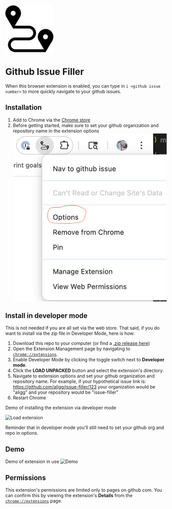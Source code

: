 <img src="icons/travel.png" alt="formfiller" width="150"/>

# Github Issue Filler

When this browser extension is enabled, you can type in `i <github issue number>` to more quickly navigate to your github issues.

## Installation
1. Add to Chrome via the [Chrome store](https://chromewebstore.google.com/detail/nav-to-github-issue/hkechgoganegnlfecefldlbinjmhhhni?authuser=0&hl=en&pli=1)
1. Before getting started, make sure to set your github organization and repository name in the extension options
![Get to options](.github/options.png)

## Install in developer mode
This is not needed if you are all set via the web store. That said, if you do want to install via the zip file in Developer Mode, here is how:

1. Download this repo to your computer (or find a [.zip release here](https://github.com/aligg/issue-filler/releases/latest))
1. Open the Extension Management page by navigating to [`chrome://extensions`](chrome://extensions).
1. Enable Developer Mode by clicking the toggle switch next to **Developer mode**.
1. Click the **LOAD UNPACKED** button and select the extension's directory.
1. Navigate to extension options and set your github organization and repository name. For example, if your hypothetical issue link is: https://github.com/aligg/issue-filler/123 your organization would be "aligg" and your repository would be "issue-filler"
1. Restart Chrome

Demo of installing the extension via developer mode

![Load extension](.github/loading.gif)

Reminder that in developer mode you'll still need to set your github org and repo in options.

## Demo
Demo of extension in use
![Demo](.github/demo.gif)


## Permissions
This extension's permissions are limited only to pages on github.com. You can confirm this by viewing the extension's **Details** from the [`chrome://extensions`](chrome://extensions) page.